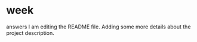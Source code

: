 # week
answers
I am editing the README file. Adding some more details about the project description.
